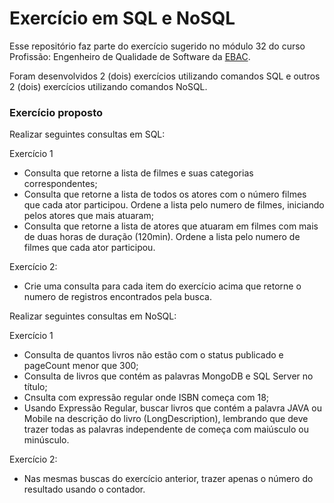 # Exercício em SQL e NoSQL

Esse repositório faz parte do exercício sugerido no módulo 32 do curso Profissão: Engenheiro de Qualidade de Software da [EBAC](https://ebaconline.com.br/).

Foram desenvolvidos 2 (dois) exercícios utilizando comandos SQL e outros 2 (dois) exercícios utilizando comandos NoSQL.

### Exercício proposto

Realizar seguintes consultas em SQL:

Exercício 1
- Consulta que retorne a lista de filmes e suas categorias correspondentes;
- Consulta que retorne a lista de todos os atores com o número filmes que cada ator participou. Ordene a lista pelo numero de filmes, iniciando pelos atores que mais atuaram;
- Consulta que retorne a lista de atores que atuaram em filmes com mais de duas horas de duração (120min). Ordene a lista pelo numero de filmes que cada ator participou. 

Exercício 2:
- Crie uma consulta para cada item do exercício acima que retorne o numero de registros encontrados pela busca.

Realizar seguintes consultas em NoSQL:

Exercício 1
-  Consulta de quantos livros não estão com o status publicado e pageCount menor que 300;
- Consulta de livros que contém as palavras MongoDB e SQL Server no título; 
- Cnsulta com expressão regular onde ISBN começa com 18;
- Usando Expressão Regular, buscar livros que contém a palavra JAVA ou Mobile na descrição do livro (LongDescription), lembrando que deve trazer todas as palavras independente de começa com maiúsculo ou minúsculo.

Exercício 2: 
- Nas mesmas buscas do exercício anterior, trazer apenas o número do resultado usando o contador.